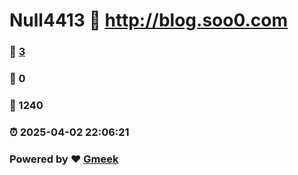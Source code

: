 # Null4413 :link: http://blog.soo0.com 
### :page_facing_up: [3](http://blog.soo0.com/tag.html) 
### :speech_balloon: 0 
### :hibiscus: 1240 
### :alarm_clock: 2025-04-02 22:06:21 
### Powered by :heart: [Gmeek](https://github.com/Meekdai/Gmeek)
